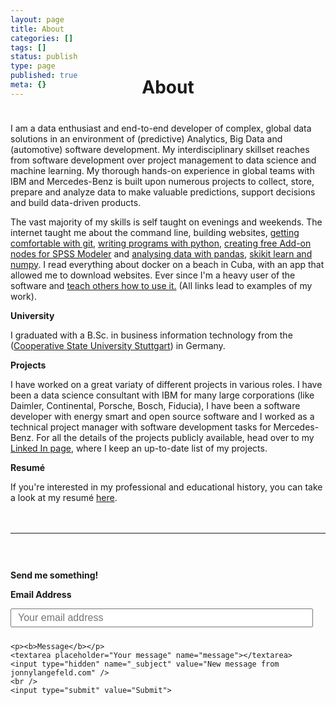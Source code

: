```yaml
---
layout: page
title: About
categories: []
tags: []
status: publish
type: page
published: true
meta: {}
---
```


<h1 style="text-align: center; margin-bottom: 40px; margin-top: -50px">About</h1>

<div>
  <p>I am a data enthusiast and end-to-end developer of complex, global data solutions in an environment of (predictive) Analytics, Big Data and (automotive) software development. My interdisciplinary skillset reaches from software development over project management to data science and machine learning. My thorough hands-on experience in global teams with IBM and Mercedes-Benz is built upon numerous projects to collect, store, prepare and analyze data to make valuable predictions, support decisions and build data-driven products.</p>

  <p>The vast majority of my skills is self taught on evenings and weekends. The internet taught me about the command line, building websites, <a href="https://github.com/jonnylangefeld">getting comfortable with git</a>, <a href="https://github.com/jonnylangefeld/ChordPro">writing programs with python</a>, <a href="https://github.com/jonnylangefeld/SPSSTwitter">creating free Add-on nodes for SPSS Modeler</a> and <a h href="https://www.kaggle.com/jonnylangefeld/explore-dividends">analysing data with pandas</a>, <a href="https://github.com/jonnylangefeld/learning/blob/master/Machine%20Learning/scikit-learn%20Classifier.ipynb">skikit learn and numpy</a>. I read everything about docker on a beach in Cuba, with an app that allowed me to download websites. Ever since I'm a heavy user of the software and <a href="https://www.youtube.com/watch?v=JprTjTViaEA">teach others how to use it.</a> (All links lead to examples of my work).</p>

  <p><b>University</b></p>

  <p>I graduated with a B.Sc. in business information technology from the (<a href="http://www.dhbw.de/english/home.html" target="_blank">Cooperative State University Stuttgart</a>) in Germany.</p>

  <p><b>Projects</b></p>

  <p>I have worked on a great variaty of different projects in various roles. I have been a data science consultant with IBM for many large corporations (like Daimler, Continental, Porsche, Bosch, Fiducia), I have been a software developer with energy smart and open source software and I worked as a technical project manager with software development tasks for Mercedes-Benz. For all the details of the projects publicly available, head over to my <a href="http://www.dhbw.de/english/home.html" target="_blank">Linked In page</a>, where I keep an up-to-date list of my projects.</p>

  <p><b>Resumé</b></p>
  <p>If you're interested in my professional and educational history, you can take a look at my resumé <a href="/assets/about/Resumé Jonathan Langefeld.pdf" target="_blank">here</a>.</p>
</div>


<div style="width: 100%; float: left; margin-top: 20px">
  <hr />
  <form id="contactform" method="POST" action="https://formspree.io/jonny.langefeld@gmail.com">
    <p><b>Send me something!</b></p>
    <p><b>Email Address</b></p>
    <input type="email" name="_replyto" placeholder="Your email address">

    <p><b>Message</b></p>
    <textarea placeholder="Your message" name="message"></textarea>
    <input type="hidden" name="_subject" value="New message from jonnylangefeld.com" />
    <br />
    <input type="submit" value="Submit">
  </form>
</div>

<style type="text/css">
  #contactform {
    padding-top: 30px;
  }

  #contactform input[type="email"] {
    width: calc(100% - 20px);
    height: 30px;
    font-size: 16px;
    padding: 10px;
    margin-bottom: 10px;
  }

  #contactform textarea {
    width: calc(100% - 30px);
    height: 100px;
    font-size: 16px;
    border: 1px solid #ccc;
    background-color: #fafafa;
    padding: 15px;
    resize: vertical;
  }
  
  #contactform input[type="submit"] {
    display: inline-block;
    width: 127px;
    height: 42px;
    background-color: #272727;
    color: white;
    font-weight: 600;
    font-style: normal;
    font-size: 14px;
    border: none;
    margin-top: 10px;
    cursor: pointer;
  }
</style>
